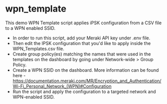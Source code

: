 # wpn_template
This demo WPN Template script applies iPSK configuration from a CSV file to a WPN enabled SSID. 

- In order to run this script, add your Meraki API key under .env file.
- Then edit the IPSK configuration that you'd like to apply inside the WPN_Templates.csv file.
- Create group policy(es) matching the names that were used in the templates on the dashboard by going under Network-wide > Group Policy.
- Create a WPN SSID on the dashboard. More information can be found here - https://documentation.meraki.com/MR/Encryption_and_Authentication/Wi-Fi_Personal_Network_(WPN)#Configuration
- Run the script and apply the configuration to a targeted network and WPN-enabled SSID.
